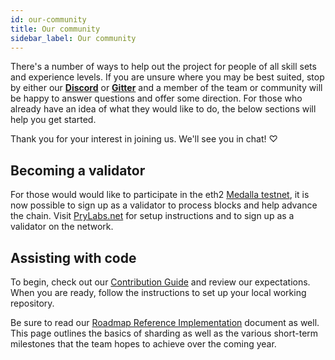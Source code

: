```yaml
---
id: our-community
title: Our community
sidebar_label: Our community
---
```


There's a number of ways to help out the project for people of all skill sets and experience levels. If you are unsure where you may be best suited, stop by either our [**Discord**](https://discord.gg/KSA7rPr) or [**Gitter**](https://gitter.im/prysmaticlabs/geth-sharding?utm_source=badge&utm_medium=badge&utm_campaign=pr-badge) and a member of the team or community will be happy to answer questions and offer some direction. For those who already have an idea of what they would like to do, the below sections will help you get started.

Thank you for your interest in joining us. We'll see you in chat! ♡

## Becoming a validator

For those would would like to participate in the eth2 [Medalla testnet](https://medalla.launchpad.ethereum.org/), it is now possible to sign up as a validator to process blocks and help advance the chain. Visit [PryLabs.net](https://prylabs.net) for setup instructions and to sign up as a validator on the network.

## Assisting with code

To begin, check out our [Contribution Guide](contribution-guidelines.md) and review our expectations. When you are ready, follow the instructions to set up your local working repository.

Be sure to read our [Roadmap Reference Implementation](https://github.com/prysmaticlabs/prysm/blob/master/docs/ROADMAP.md) document as well. This page outlines the basics of sharding as well as the various short-term milestones that the team hopes to achieve over the coming year.

####

####
